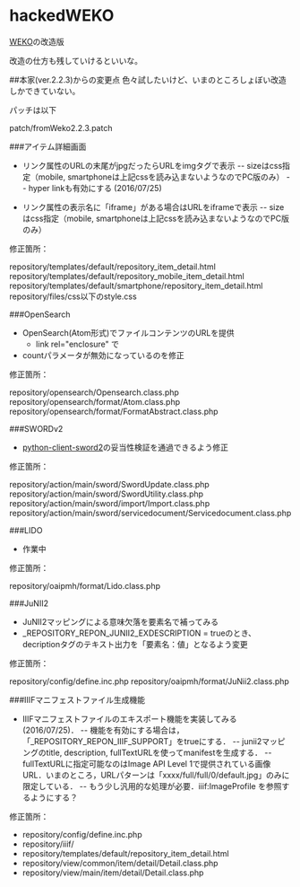 hackedWEKO
==========

[WEKO](http://weko.at.nii.ac.jp/)の改造版

改造の仕方も残していけるといいな。


##本家(ver.2.2.3)からの変更点
色々試したいけど、いまのところしょぼい改造しかできていない。

パッチは以下

patch/fromWeko2.2.3.patch

###アイテム詳細画面
- リンク属性のURLの末尾がjpgだったらURLをimgタグで表示
-- sizeはcss指定（mobile, smartphoneは上記cssを読み込まないようなのでPC版のみ）
-- hyper linkも有効にする (2016/07/25)

- リンク属性の表示名に「iframe」がある場合はURLをiframeで表示
-- sizeはcss指定（mobile, smartphoneは上記cssを読み込まないようなのでPC版のみ）

修正箇所：

repository/templates/default/repository\_item\_detail.html
repository/templates/default/repository\_mobile\_item\_detail.html
repository/templates/default/smartphone/repository\_item\_detail.html
repository/files/css以下のstyle.css


	
###OpenSearch
- OpenSearch(Atom形式)でファイルコンテンツのURLを提供
	- link rel="enclosure" で
- countパラメータが無効になっているのを修正

修正箇所：

repository/opensearch/Opensearch.class.php
repository/opensearch/format/Atom.class.php
repository/opensearch/format/FormatAbstract.class.php


###SWORDv2
- [python-client-sword2](https://github.com/swordapp/python-client-sword2)の妥当性検証を通過できるよう修正

修正箇所：

repository/action/main/sword/SwordUpdate.class.php
repository/action/main/sword/SwordUtility.class.php
repository/action/main/sword/import/Import.class.php
repository/action/main/sword/servicedocument/Servicedocument.class.php


###LIDO

- 作業中

修正箇所：

repository/oaipmh/format/Lido.class.php

###JuNII2
- JuNII2マッピングによる意味欠落を要素名で補ってみる
- \_REPOSITORY\_REPON\_JUNII2\_EXDESCRIPTION = trueのとき、decriptionタグのテキスト出力を「要素名：値」となるよう変更

修正箇所：

repository/config/define.inc.php
repository/oaipmh/format/JuNii2.class.php

###IIIFマニフェストファイル生成機能
- IIIFマニフェストファイルのエキスポート機能を実装してみる(2016/07/25)．
-- 機能を有効にする場合は，「\_REPOSITORY\_REPON\_IIIF\_SUPPORT」をtrueにする．
-- junii2マッピングのtitle, description, fullTextURLを使ってmanifestを生成する．
-- fullTextURLに指定可能なのはImage API Level 1で提供されている画像URL．いまのところ，URLパターンは「xxxx/full/full/0/default.jpg」のみに限定している．
-- もう少し汎用的な処理が必要．iiif:ImageProfile を参照するようにする？

修正箇所：

- repository/config/define.inc.php
- repository/iiif/
- repository/templates/default/repository\_item\_detail.html
- repository/view/common/item/detail/Detail.class.php
- repository/view/main/item/detail/Detail.class.php
